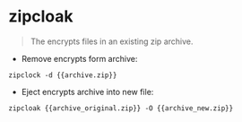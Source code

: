 # zipcloak

> The encrypts files in an existing zip archive.

- Remove encrypts form archive:

`zipclock -d {{archive.zip}}`

- Eject encrypts archive into new file:

`zipcloak {{archive_original.zip}} -O {{archive_new.zip}}`
